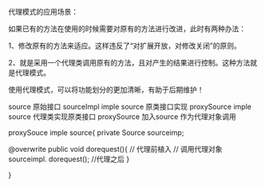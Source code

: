 代理模式的应用场景：

如果已有的方法在使用的时候需要对原有的方法进行改进，此时有两种办法：

1、修改原有的方法来适应。这样违反了“对扩展开放，对修改关闭”的原则。

2、就是采用一个代理类调用原有的方法，且对产生的结果进行控制。这种方法就是代理模式。

使用代理模式，可以将功能划分的更加清晰，有助于后期维护！


source 原始接口
sourceImpl imple source 原类接口实现
proxySource imple source 代理类实现原类接口
proxySource 加入source 作为代理对象调用

proxySouce imple source{
 private Source sourceimp;
 
 @overwrite
 public void dorequest(){
   // 代理前植入
   // 调用代理对象
    sourceimpl. dorequest();
   //代理之后
 }

}
